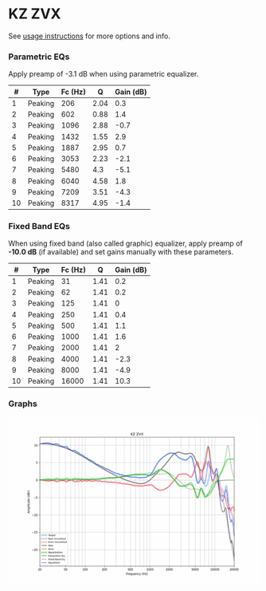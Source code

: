 # KZ ZVX
See [usage instructions](https://github.com/jaakkopasanen/AutoEq#usage) for more options and info.

### Parametric EQs
Apply preamp of -3.1 dB when using parametric equalizer.

|   # | Type    |   Fc (Hz) |    Q |   Gain (dB) |
|-----|---------|-----------|------|-------------|
|   1 | Peaking |       206 | 2.04 |         0.3 |
|   2 | Peaking |       602 | 0.88 |         1.4 |
|   3 | Peaking |      1096 | 2.88 |        -0.7 |
|   4 | Peaking |      1432 | 1.55 |         2.9 |
|   5 | Peaking |      1887 | 2.95 |         0.7 |
|   6 | Peaking |      3053 | 2.23 |        -2.1 |
|   7 | Peaking |      5480 | 4.3  |        -5.1 |
|   8 | Peaking |      6040 | 4.58 |         1.8 |
|   9 | Peaking |      7209 | 3.51 |        -4.3 |
|  10 | Peaking |      8317 | 4.95 |        -1.4 |

### Fixed Band EQs
When using fixed band (also called graphic) equalizer, apply preamp of **-10.0 dB** (if available) and set gains manually with these parameters.

|   # | Type    |   Fc (Hz) |    Q |   Gain (dB) |
|-----|---------|-----------|------|-------------|
|   1 | Peaking |        31 | 1.41 |         0.2 |
|   2 | Peaking |        62 | 1.41 |         0.2 |
|   3 | Peaking |       125 | 1.41 |         0   |
|   4 | Peaking |       250 | 1.41 |         0.4 |
|   5 | Peaking |       500 | 1.41 |         1.1 |
|   6 | Peaking |      1000 | 1.41 |         1.6 |
|   7 | Peaking |      2000 | 1.41 |         2   |
|   8 | Peaking |      4000 | 1.41 |        -2.3 |
|   9 | Peaking |      8000 | 1.41 |        -4.9 |
|  10 | Peaking |     16000 | 1.41 |        10.3 |

### Graphs
![](./KZ%20ZVX.png)
